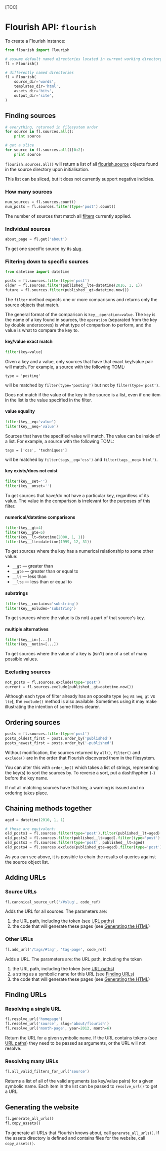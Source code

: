 [TOC]

# Flourish API: `flourish`

To create a Flourish instance:

```python
from flourish import Flourish

# assume default named directories located in current working directory
fl = Flourish()

# differently named directories
fl = Flourish(
    source_dir='words',
    templates_dir='html',
    assets_dir='bits',
    output_dir='site',
)
```


## Finding sources

```python
# everything, returned in filesystem order
for source in fl.sources.all():
    print source

# get a slice
for source in fl.sources.all()[0:2]:
    print source
```

`flourish.sources.all()` will return a list of all
[flourish.source](/api-flourish-source/) objects found in the source directory
upon initialisation.

This list can be sliced, but it does not currently support negative indicies.

### How many sources

```python
num_sources = fl.sources.count()
num_posts = fl.sources.filter(type='post').count()
```

The number of sources that match all
[filters](#filtering-down-to-specific-sources) currently applied.

### Individual sources

```python
about_page = fl.get('about')
```

To get one specific source by its [slug](/adding-sources/#the-slug).

### Filtering down to specific sources

```python
from datetime import datetime

posts = fl.sources.filter(type='post')
older = fl.sources.filter(published__lte=datetime(2016, 1, 1))
future = fl.sources.filter(published__gt=datetime.now())
```

The `filter` method expects one or more comparisons and returns only the
source objects that match.

The general format of the comparison is `key__operation=value`. The `key` is
the name of a key found in sources, the `operation` (separated from the key by
double underscores) is what type of comparison to perform, and the value is
what to compare the key to.

#### key/value exact match

```python
filter(key=value)
```

Given a key and a value, only sources that have that exact key/value pair will
match. For example, a source with the following TOML:

    type = 'posting'

will be matched by `filter(type='posting')` but not by `filter(type='post')`.

Does not match if the value of the key in the source is a list, even if one
item in the list is the value specified in the filter.

#### value equality

```python
filter(key__eq='value')
filter(key__neq='value')
```

Sources that have the specified value will match. The value can be inside of
a list. For example, a source with the following TOML:

    tags = ['css', 'techniques']

will be matched by `filter(tags__eq='css')` and `filter(tags__neq='html')`.

#### key exists/does not exist

```python
filter(key__set='')
filter(key__unset='')
```

To get sources that have/do not have a particular key, regardless of its
value. The value in the comparison is irrelevant for the purposes of this
filter.

#### numerical/datetime comparisons

```python
filter(key__gt=4)
filter(key__gte=5)
filter(key__lt=datetime(2000, 1, 1))
filter(key__lte=datetime(1999, 12, 31))
```

To get sources where the key has a numerical relationship to some other value:

  * `__gt` — greater than
  * `__gte` — greater than or equal to
  * `__lt` — less than
  * `__lte` — less than or equal to

#### substrings

```python
filter(key__contains='substring')
filter(key__exludes='substring')
```

To get sources where the value is (is not) a part of that source's key.

#### multiple alternatives

```python
filter(key__in=[...])
filter(key__notin=[...])
```

To get sources where the value of a key is (isn't) one of a set of many
possible values.


### Excluding sources

```python
not_posts = fl.sources.exclude(type='post')
current = fl.sources.exclude(published__gt=datetime.now())
```

Although each type of filter already has an opposite type (`eq` vs `neq`, `gt`
vs `lte`), the `exclude()` method is also available. Sometimes using it may
make illustrating the intention of some filters clearer.


## Ordering sources

```python
posts = fl.sources.filter(type='post')
posts_oldest_first = posts.order_by('published')
posts_newest_first = posts.order_by('-published')
```

Without modification, the sources returned by `all()`, `filter()` and
`exclude()` are in the order that Flourish discovered them in the filesystem.

You can alter this with `order_by()` which takes a list of strings,
representing the key(s) to sort the sources by. To reverse a sort, put a 
dash/hyphen (`-`) before the key name.

If not all matching sources have that key, a warning is issued and no
ordering takes place.


## Chaining methods together

```python
aged = datetime(2010, 1, 1)

# these are equivalent:
old_posts1 = fl.sources.filter(type='post').filter(published__lt=aged)
old_posts2 = fl.sources.filter(published__lt=aged).filter(type='post')
old_posts3 = fl.sources.filter(type='post', published__lt=aged)
old_posts4 = fl.sources.exclude(published_gte=aged).filter(type='post')
```

As you can see above, it is possible to chain the results of queries against
the source object list.


## Adding URLs

### Source URLs

```python
fl.canonical_source_url('/#slug', code_ref)
```

Adds the URL for all sources. The parameters are:

 1. the URL path, including the token
    (see [URL paths](/adding-urls/#url-paths))
 2. the code that will generate these pages
    (see [Generating the HTML](/generating-html/))

### Other URLs

```python
fl.add_url('/tags/#tag', 'tag-page', code_ref)
```

Adds a URL. The parameters are: the URL path, including the token

 1. the URL path, including the token
    (see [URL paths](/adding-urls/#url-paths))
 2. a string as a symbolic name for this URL
    (see [Finding URLs](#finding-urls))
 3. the code that will generate these pages 
    (see [Generating the HTML](/generating-html/))


## Finding URLs

### Resolving a single URL

```python
fl.resolve_url('homepage')
fl.resolve_url('source', slug='about/flourish')
fl.resolve_url('month-page', year=2012, month=6)
```

Return the URL for a given symbolic name. If the URL contains tokens (see
[URL paths](/adding-urls/#url-paths)) they need to be passed as arguments,
or the URL will not resolve.


### Resolving many URLs

```python
fl.all_valid_filters_for_url('source')
```

Returns a list of all of the valid arguments (as key/value pairs) for a given
symbolic name. Each item in the list can be passed to `resolve_url()` to 
get a URL.


## Generating the website

```python
fl.generate_all_urls()
fl.copy_assets()
```

To generate all URLs that Flourish knows about, call `generate_all_urls()`.
If the assets directory is defined and contains files for the website,
call `copy_assets()`.
